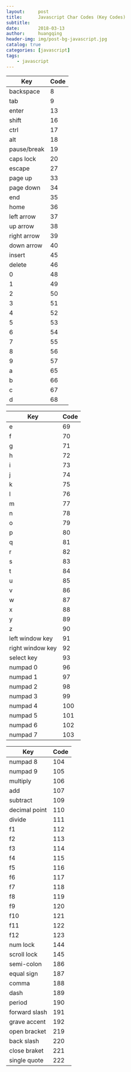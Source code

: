 ```yaml
---
layout:     post
title:      Javascript Char Codes (Key Codes)
subtitle:   
date:       2018-03-13
author:     huangqing
header-img: img/post-bg-javascript.jpg
catalog: true
categories: [javascript]
tags:
    - javascript
---
```



| Key |	Code |
| ---- | ---- |
|backspace|	8|
|tab	|9|
|enter	|13|
|shift	|16|
|ctrl	|17|
|alt	|18|
|pause/break	|19|
|caps lock	|20|
|escape	|27|
|page up	|33|
|page down	|34|
|end	|35|
|home	|36|
|left arrow	|37|
|up arrow	|38|
|right arrow	|39|
|down arrow	|40|
|insert	|45|
|delete	|46|
|0	|48|
|1	|49|
|2	|50|
|3	|51|
|4	|52|
|5	|53|
|6	|54|
|7	|55|
|8	|56|
|9	|57|
|a	|65|
|b	|66|
|c	|67|
|d	|68|
 	
| Key |	Code |
| ---- | ---- |
|e	|69|
|f	|70|
|g	|71|
|h	|72|
|i	|73|
|j	|74|
|k	|75|
|l	|76|
|m	|77|
|n	|78|
|o	|79|
|p	|80|
|q	|81|
|r	|82|
|s	|83|
|t	|84|
|u	|85|
|v	|86|
|w	|87|
|x	|88|
|y	|89|
|z	|90|
|left window key	|91|
|right window key	|92|
|select key	|93|
|numpad 0	|96|
|numpad 1	|97|
|numpad 2	|98|
|numpad 3	|99|
|numpad 4	|100|
|numpad 5	|101|
|numpad 6	|102|
|numpad 7	|103|
 	
| Key |	Code |
| ---- | ---- |
|numpad 8	|104|
|numpad 9	|105|
|multiply	|106|
|add	|107|
|subtract	|109|
|decimal point	|110|
|divide	|111|
|f1	|112|
|f2	|113|
|f3	|114|
|f4	|115|
|f5	|116|
|f6	|117|
|f7	|118|
|f8	|119|
|f9	|120|
|f10	|121|
|f11	|122|
|f12	|123|
|num lock	|144|
|scroll lock	|145|
|semi-colon	|186|
|equal sign	|187|
|comma	|188|
|dash	|189|
|period	|190|
|forward slash	|191|
|grave accent	|192|
|open bracket	|219|
|back slash	|220|
|close braket	|221|
|single quote	|222|
